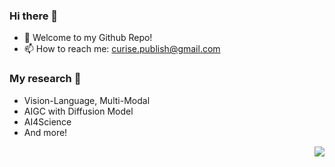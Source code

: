 ### Hi there 👋
- 🌱 Welcome to my Github Repo!
- 📫 How to reach me: curise.publish@gmail.com

### My research 🤗
- Vision-Language, Multi-Modal
- AIGC with Diffusion Model
- AI4Science
- And more!

<a href="https://curisejia.github.io/">
  <img align="right" src="https://github-readme-stats.vercel.app/api?username=curisejia&count_private=true&show_icons=true" />
<!--   <img align="right" src="https://github-readme-stats.vercel.app/api/top-langs/?username=curisejia&layout=compact" /> -->
</a> 

<!--
**curisejia/curisejia** is a ✨ _special_ ✨ repository because its `README.md` (this file) appears on your GitHub profile.

Here are some ideas to get you started:

- 🔭 I’m currently working on ...
- 🌱 I’m currently learning ...
- 👯 I’m looking to collaborate on ...
- 🤔 I’m looking for help with ...
- 💬 Ask me about ...
- 📫 How to reach me: ...
- 😄 Pronouns: ...
- ⚡ Fun fact: ...
-->
